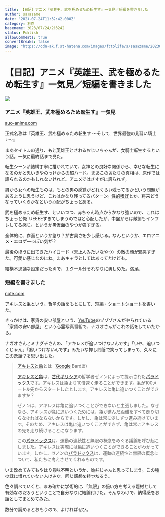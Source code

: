 ```yaml
---
title: 【日記】アニメ『英雄王、武を極めるため転生す』一気見／短編を書きました
author: sasazame
date: "2023-07-24T11:32:42.000Z"
category: 創作
basename: 2023/07/24/203242
status: Publish
allowComments: true
convertBreaks: false
image: "https://cdn-ak.f.st-hatena.com/images/fotolife/s/sasazame/20230724/20230724202236.png"
---
```

# 【日記】アニメ『英雄王、武を極めるため転生す』一気見／短編を書きました

![](https://cdn-ak.f.st-hatena.com/images/fotolife/s/sasazame/20230724/20230724202236.png)

<!-- Extended Body -->

### アニメ『英雄王、武を極めるため転生す』一気見

[auo-anime.com](https://auo-anime.com/)

正式名称は『英雄王、武を極めるため転生す 〜そして、世界最強の見習い騎士♀〜』

まあタイトルの通り、もと英雄王とされるおじいちゃんが、女騎士転生するという話。一気に最終話まで見た。

転生シーンが結構丁寧に描かれていて、女神との良好な関係から、幸せな転生になるのかと思いきやのっけからの超ハード。まあこのあたりの真相は、原作では語られるのかもしれないけれど、アニメではさすがに語られず。

男から女への転生ものは、もとの男の感覚がどれくらい残ってるかという問題があるように思うけど、これはかなり残ってるパターン。[性的嗜好](https://d.hatena.ne.jp/keyword/%C0%AD%C5%AA%D3%CF%B9%A5)とか、将来どうなっていくのかなという心配がちょっとある。

武を極めるため転生す、といいつつ、赤ちゃん時点からかなり強いので、これはちょっと俺TUEEEEすぎてしまうのではと心配したが、中盤からは敵側もインフレしてる感じ。というか黒仮面のやつが強すぎる。

全体的に、作画というか塗り？が古臭さを少し感じる。なんというか、エロアニメ・エロゲ―っぽい気が？

最後のほうに出てきたハイロード（天上人みたいなやつ）の敵の顔が邪悪すぎた。可愛い感じなのにね。まあキャラとしてはあってたけども。

結構不思議な設定だったので、１クール分それなりに楽しめた。満足。

### 短編を書きました

[note.com](https://note.com/sasazame/n/ne51c300122ca)

[アキレスと亀](https://d.hatena.ne.jp/keyword/%A5%A2%A5%AD%A5%EC%A5%B9%A4%C8%B5%B5)という、哲学の話をもとにして、短編・[ショートショート](https://d.hatena.ne.jp/keyword/%A5%B7%A5%E7%A1%BC%A5%C8%A5%B7%A5%E7%A1%BC%A5%C8)を書いた。

きっかけは、家賃の安い部屋という、[YouTube](https://d.hatena.ne.jp/keyword/YouTube)のゾゾゾさんがやられている「家賃の安い部屋」という心霊写真番組で、ナガオさんがこれの話をしていたから。

ナガオさんとミナグチさんの、「アキレスが追いつけないんです」「いや、追いつくじゃん」「追いつけないんです」みたいな押し問答で笑ってしまって、久々にこの逸話？を思い出した。

> [アキレスと亀](https://d.hatena.ne.jp/keyword/%A5%A2%A5%AD%A5%EC%A5%B9%A4%C8%B5%B5)とは（[Google](https://d.hatena.ne.jp/keyword/Google) Bard談）
> 
> [アキレスと亀](https://d.hatena.ne.jp/keyword/%A5%A2%A5%AD%A5%EC%A5%B9%A4%C8%B5%B5)は、[古代ギリシア](https://d.hatena.ne.jp/keyword/%B8%C5%C2%E5%A5%AE%A5%EA%A5%B7%A5%A2)の哲学者ゼノンによって提示された[パラドックス](https://d.hatena.ne.jp/keyword/%A5%D1%A5%E9%A5%C9%A5%C3%A5%AF%A5%B9)です。アキレスは亀より10倍速く走ることができます。亀が100メートル先からスタートしたとします。アキレスは亀に追いつくことができますか？
> 
> ゼノンは、アキレスは亀に追いつくことができないと主張しました。なぜなら、アキレスが亀に追いつくためには、亀が進んだ距離をすべて走り切らなければならないからです。しかし、亀は常に少しずつ進み続けています。そのため、アキレスは亀に追いつくことができず、亀は常にアキレスの先を走り続けることになります。
> 
> この[パラドックス](https://d.hatena.ne.jp/keyword/%A5%D1%A5%E9%A5%C9%A5%C3%A5%AF%A5%B9)は、運動の連続性と無限の概念をめぐる議論を呼び起こしました。アキレスは実際には亀に追いつくことができることがわかっています。しかし、ゼノンの[パラドックス](https://d.hatena.ne.jp/keyword/%A5%D1%A5%E9%A5%C9%A5%C3%A5%AF%A5%B9)は、運動の連続性と無限の概念について、私たちに考えさせてくれるものです。

いま改めてみてもやはり意味不明というか、詭弁じゃんと思ってしまう。この種の話に慣れていない人はみな、同じ感想を持つだろう。

色々調べていくと、まあ確かに学術的に、「無限」の扱い方を考える題材として有効なのだろうということで自分なりに結論付けた。そんなわけで、納得感をお話としてまとめてみた。

数分で読めるとおもうので、よければぜひ。
